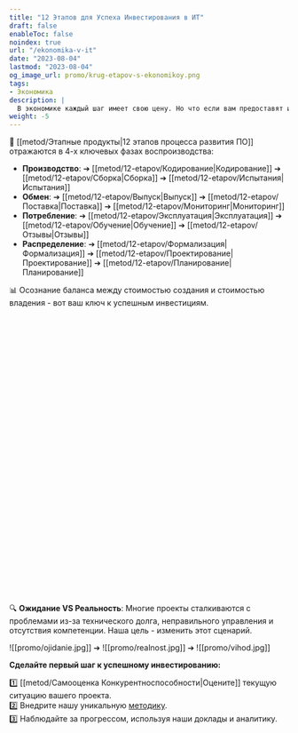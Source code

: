 ```yaml
---
title: "12 Этапов для Успеха Инвестирования в ИТ"
draft: false
enableToc: false
noindex: true
url: "/ekonomika-v-it"
date: "2023-08-04"
lastmod: "2023-08-04"
og_image_url: promo/krug-etapov-s-ekonomikoy.png
tags:
- Экономика
description: | 
  В экономике каждый шаг имеет свою цену. Но что если вам предоставят инструмент для оптимизации этих затрат?
weight: -5
---
```

🔗  [[metod/Этапные продукты|12 этапов процесса развития ПО]]  отражаются в 4-х ключевых фазах воспроизводства:

- **Производство**: ➔ [[metod/12-etapov/Кодирование|Кодирование]] ➔ [[metod/12-etapov/Сборка|Сборка]] ➔ [[metod/12-etapov/Испытания|Испытания]]
- **Обмен**:  ➔ [[metod/12-etapov/Выпуск|Выпуск]] ➔ [[metod/12-etapov/Поставка|Поставка]] ➔ [[metod/12-etapov/Мониторинг|Мониторинг]]
- **Потребление**: ➔ [[metod/12-etapov/Эксплуатация|Эксплуатация]] ➔  [[metod/12-etapov/Обучение|Обучение]] ➔ [[metod/12-etapov/Отзывы|Отзывы]]
- **Распределение**:  ➔ [[metod/12-etapov/Формализация|Формализация]] ➔ [[metod/12-etapov/Проектирование|Проектирование]] ➔ [[metod/12-etapov/Планирование|Планирование]] 

📊 Осознание баланса между стоимостью создания и стоимостью владения - вот ваш ключ к успешным инвестициям.

<style>
        .label-icon {
            font-size: 48px;
            text-anchor: middle;
            dominant-baseline: middle;
        }

        .label-text {
            fill: white;
            font-size: 19px;
            text-anchor: middle;
            dominant-baseline: middle;
        }

</style>
<svg id="main_diagram" width="100%" viewBox="0 0 1200 1200">
</svg>
<script>
  document.addEventListener("DOMContentLoaded", function () {
    drawMainDiagram()
  });
</script>

🔍 **Ожидание VS Реальность**: Многие проекты сталкиваются с проблемами из-за технического долга, неправильного управления и отсутствия компетенции. Наша цель - изменить этот сценарий.

![[promo/ojidanie.jpg]] ➔ ![[promo/realnost.jpg]] ➔ ![[promo/vihod.jpg]]

**Сделайте первый шаг к успешному инвестированию:**

1️⃣ [[metod/Самооценка Конкурентноспособности|Оцените]] текущую ситуацию вашего проекта.  
2️⃣ Внедрите нашу уникальную [методику](/).  
3️⃣ Наблюдайте за прогрессом, используя наши доклады и аналитику.
